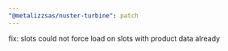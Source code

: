 ```yaml
---
"@metalizzsas/nuster-turbine": patch
---
```


fix: slots could not force load on slots with product data already
